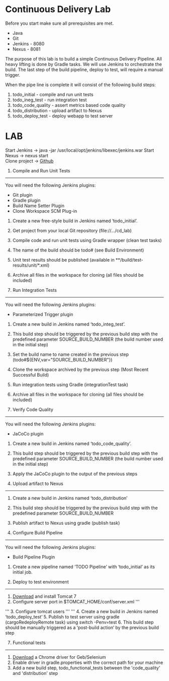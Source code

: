 Continuous Delivery Lab
=======================

Before you start make sure all prerequisites are met.
 
* Java 
* Git
* Jenkins - 8080
* Nexus - 8081


The purpose of this lab is to build a simple Continuous Delivery Pipeline. All heavy lifting 
is done by Gradle tasks. We will use Jenkins to orchestrate the build. The last step of the build 
pipeline, deploy to test, will require a manual trigger.

When the pipe line is complete it will consist of the following build steps:

1. todo_initial - compile and run unit tests 
2. todo_ineg_test - run integration test
3. todo_code_quality - assert metrics based code quality
4. todo_distribution - upload artifact to Nexus
5. todo_deploy_test - deploy webapp to test server


LAB
===

Start Jenkins -> java -jar /usr/local/opt/jenkins/libexec/jenkins.war
Start Nexus   -> nexus start  
Clone project -> [Github](https://github.com/kallestenflo/cd_lab) 

1. Compile and Run Unit Tests
-----------------------------

You will need the following Jenkins plugins: 

* Git plugin
* Gradle plugin
* Build Name Setter Plugin
* Clone Workspace SCM Plug-in

1. Create a new free-style build in Jenkins named ‘todo_initial’.
2. Get project from your local Git repository (file://.../cd_lab)
3. Compile code and run unit tests using Gradle wrapper (clean test tasks)
4. The name of the build should be todo#<build number> (see Build Environment)
5. Unit test results should be published (available in **/build/test-results/unit/*.xml)
6. Archive all files in the workspace for cloning (all files should be included)


2. Run Integration Tests
------------------------

You will need the following Jenkins plugins: 

* Parameterized Trigger plugin

1. Create a new build in Jenkins named ‘todo_integ_test’. 
2. This build step should be triggered by the previous build step with the predefined parameter SOURCE_BUILD_NUMBER (the build number used in the initial step)
3. Set the build name to name created in the previous step (todo#${ENV,var="SOURCE_BUILD_NUMBER"})
4. Clone the workspace archived by the previous step (Most Recent Successful Build)
5. Run integration tests using Gradle (integrationTest task)
6. Archive all files in the workspace for cloning (all files should be included)


3. Verify Code Quality
----------------------
You will need the following Jenkins plugins: 

* JaCoCo plugin

1. Create a new build in Jenkins named ‘todo_code_quality’.
2. This build step should be triggered by the previous build step with the predefined parameter SOURCE_BUILD_NUMBER (the build number used in the initial step)
3. Apply the JaCoCo plugin to the output of the previous steps


4. Upload artifact to Nexus
----------------------------

1. Create a new build in Jenkins named ‘todo_distribution’
2. This build step should be triggered by the previous build step with the predefined parameter SOURCE_BUILD_NUMBER
3. Publish artifact to Nexus using gradle (publish task)


5. Configure Build Pipeline
---------------------------
You will need the following Jenkins plugins: 

* Build Pipeline Plugin

1. Create a new pipeline named ‘TODO Pipeline’ with ‘todo_initial’ as its initial job.


6. Deploy to test environment
-----------------------------

1. [Download](http://tomcat.apache.org/download-70.cgi) and install Tomcat 7 
2. Configure server port in $TOMCAT_HOME/conf/server.xml
'''
<Service name="Catalina">
<Connector port="9292" protocol="HTTP/1.1" />
'''
3. Configure tomcat users
'''
<tomcat-users>
    <role rolename="manager-gui"/>
    <role rolename="manager-script"/>
    <user username="manager" password="manager" roles="manager-gui,manager-script"/>
</tomcat-users>
'''
4. Create a new build in Jenkins named ‘todo_deploy_test’
5. Publish to test server using gradle (cargoRedeployRemote task) using switch -Penv=test
6. This build step should be manually triggered as a ‘post-build action’ by the previous build step


7. Functional tests
-------------------

1. [Download](https://code.google.com/p/selenium/wiki/ChromeDriver) a Chrome driver for Geb/Selenium 
2. Enable driver in gradle.properties with the correct path for your machine
3. Add a new build step, todo_functional_tests between the 'code_quality' and 'distribution' step

 


